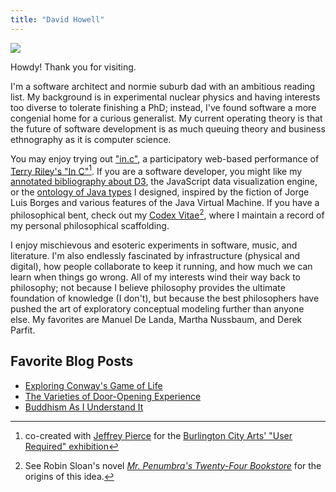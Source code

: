 ```yaml
---
title: "David Howell"
---
```


![](/img/portrait.jpg)

Howdy! Thank you for visiting.

I'm a software architect and normie suburb dad with an ambitious reading list. My background is in experimental nuclear physics and having interests too diverse to tolerate finishing a PhD; instead, I've found software a more congenial home for a curious generalist. My current operating theory is that the future of software development is as much queuing theory and business ethnography as it is computer science.

You may enjoy trying out ["in.c"](http://pixel-to-noise.github.io/in.c/), a participatory web-based performance of [Terry Riley's "In C"](https://en.wikipedia.org/wiki/In_C)[^1]. If you are a software developer, you might like my [annotated bibliography about D3](https://www.howell.io/bibliography/d3), the JavaScript data visualization engine, or the [ontology of Java types](https://github.com/dehowell/ontology/blob/master/README.md) I designed, inspired by the fiction of Jorge Luis Borges and various features of the Java Virtual Machine. If you have a philosophical bent, check out my [Codex Vitae](https://github.com/dehowell/codex-vitae "David Howell's Codex Vitae")[^2], where I maintain a record of my personal philosophical scaffolding.

I enjoy mischievous and esoteric experiments in software, music, and literature. I'm also endlessly fascinated by infrastructure (physical and digital), how people collaborate to keep it running, and how much we can learn when things go wrong. All of my interests wind their way back to philosophy; not because I believe philosophy provides the ultimate foundation of knowledge (I don't), but because the best philosophers have pushed the art of exploratory conceptual modeling further than anyone else. My favorites are Manuel De Landa, Martha Nussbaum, and Derek Parfit.

## Favorite Blog Posts

- [Exploring Conway's Game of Life](https://www.howell.io/2016/07/08/exploring-conways-game-of-life/)
- [The Varieties of Door-Opening Experience](https://www.howell.io/2016/04/12/the-varieties-of-door-opening-experience/)
- [Buddhism As I Understand It](https://www.howell.io/2016/02/10/buddhism-as-i-understand-it/)

[^1]:   co-created with [Jeffrey Pierce](https://jeffreypierce.net) for the [Burlington City Arts' "User Required" exhibition](http://www.burlingtoncityarts.org/Exhibition/user-required)
[^2]:	See Robin Sloan's novel [_Mr. Penumbra's Twenty-Four Bookstore_](https://www.robinsloan.com/books/penumbra/) for the origins of this idea.